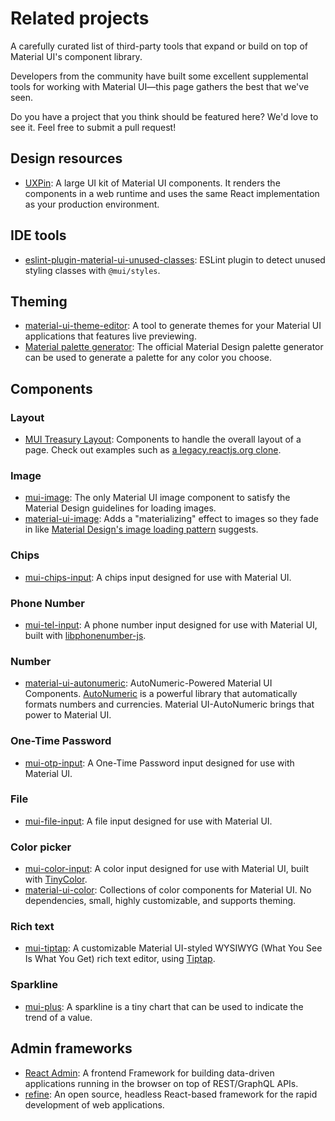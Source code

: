 # Related projects

<p class="description">A carefully curated list of third-party tools that expand or build on top of Material UI's component library.</p>

Developers from the community have built some excellent supplemental tools for working with Material UI—this page gathers the best that we've seen.

Do you have a project that you think should be featured here?
We'd love to see it.
Feel free to submit a pull request!

## Design resources

- [UXPin](https://www.uxpin.com/merge/mui-library): A large UI kit of Material UI components. It renders the components in a web runtime and uses the same React implementation as your production environment.

## IDE tools

- [eslint-plugin-material-ui-unused-classes](https://github.com/jens-ox/eslint-plugin-material-ui-unused-classes): ESLint plugin to detect unused styling classes with `@mui/styles`.

## Theming

- [material-ui-theme-editor](https://in-your-saas.github.io/material-ui-theme-editor/): A tool to generate themes for your Material UI applications that features live previewing.
- [Material palette generator](https://m2.material.io/inline-tools/color/): The official Material Design palette generator can be used to generate a palette for any color you choose.

## Components

### Layout

- [MUI Treasury Layout](https://mui-treasury.com/?path=/docs/layout-introduction--docs): Components to handle the overall layout of a page. Check out examples such as [a legacy.reactjs.org clone](https://mui-treasury.com/?path=/story/layout-app-reactlegacy--react-legacy).

### Image

- [mui-image](https://github.com/benmneb/mui-image): The only Material UI image component to satisfy the Material Design guidelines for loading images.
- [material-ui-image](https://mui.wertarbyte.com/#material-ui-image): Adds a "materializing" effect to images so they fade in like [Material Design's image loading pattern](https://m1.material.io/patterns/loading-images.html) suggests.

### Chips

- [mui-chips-input](https://github.com/viclafouch/mui-chips-input): A chips input designed for use with Material UI.

### Phone Number

- [mui-tel-input](https://github.com/viclafouch/mui-tel-input): A phone number input designed for use with Material UI, built with [libphonenumber-js](https://www.npmjs.com/package/libphonenumber-js).

### Number

- [material-ui-autonumeric](https://material-ui-autonumeric.8hob.io/): AutoNumeric-Powered Material UI Components. [AutoNumeric](https://autonumeric.org/) is a powerful library that automatically formats numbers and currencies. Material UI-AutoNumeric brings that power to Material UI.

### One-Time Password

- [mui-otp-input](https://github.com/viclafouch/mui-otp-input): A One-Time Password input designed for use with Material UI.

### File

- [mui-file-input](https://github.com/viclafouch/mui-file-input): A file input designed for use with Material UI.

### Color picker

- [mui-color-input](https://github.com/viclafouch/mui-color-input): A color input designed for use with Material UI, built with [TinyColor](https://tinycolor.vercel.app/).
- [material-ui-color](https://github.com/mikbry/material-ui-color): Collections of color components for Material UI. No dependencies, small, highly customizable, and supports theming.

### Rich text

- [mui-tiptap](https://github.com/sjdemartini/mui-tiptap): A customizable Material UI-styled WYSIWYG (What You See Is What You Get) rich text editor, using [Tiptap](https://tiptap.dev/).

### Sparkline

- [mui-plus](https://mui-plus.vercel.app/components/Sparkline): A sparkline is a tiny chart that can be used to indicate the trend of a value.

## Admin frameworks

- [React Admin](https://github.com/marmelab/react-admin): A frontend Framework for building data-driven applications running in the browser on top of REST/GraphQL APIs.
- [refine](https://github.com/refinedev/refine): An open source, headless React-based framework for the rapid development of web applications.
